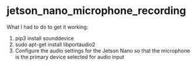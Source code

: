 # jetson_nano_microphone_recording

What I had to do to get it working:
1. pip3 install sounddevice
2. sudo apt-get install libportaudio2
3. Configure the audio settings for the Jetson Nano so that the microphone is the primary device selected for audio input
